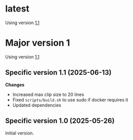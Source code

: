 # latest
Using version [1.1](#specific-version-11-2025-06-13)

# Major version 1
Using version [1.1](#specific-version-11-2025-06-13)

## Specific version 1.1 (2025-06-13)
**Changes**
- Increased max clip size to 20 lines
- Fixed `scripts/build.sh` to use sudo if docker requires it
- Updated dependencies

## Specific version 1.0 (2025-05-26)
Initial version.